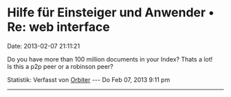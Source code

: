 Hilfe für Einsteiger und Anwender • Re: web interface
=====================================================

Date: 2013-02-07 21:11:21

Do you have more than 100 million documents in your Index? Thats a lot!\
Is this a p2p peer or a robinson peer?

Statistik: Verfasst von
[Orbiter](http://forum.yacy-websuche.de/memberlist.php?mode=viewprofile&u=2)
--- Do Feb 07, 2013 9:11 pm

------------------------------------------------------------------------
